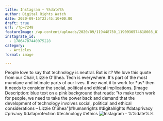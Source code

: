 ```yaml
---
title: Instagram – %%date%%
author: Digital Rights Watch
date: 2020-09-15T22:45:10+00:00
draft: true
url: /?p=7248
featureImage: /wp-content/uploads/2020/09/119448750_1190936574618608_8156010140132113222_n.jpg
instagrate_id:
  - 17864787440075228
category:
  - Articles
format: image

---
```

People love to say that technology is neutral. But is it? We love this quote from our Chair, Lizzie O'Shea. Tech is everywhere. It's part of the most mundane and intimate parts of our lives. If we want it to work for \*us\* then it needs to consider the social, political and ethical implications. [Image Description: blue text on a pink background that reads: "to make tech work for people, we need to take the power back and demand that the development of technology involves social, political and ethical considerations &#8211; Lizzie O'Shea"]#humanrights #digitalrights #dataprivacy #privacy #dataprotection #technology #ethics
<img decoding="async" src="/wp-content/uploads/2020/09/119448750_1190936574618608_8156010140132113222_n.jpg" alt="Instagram - %%date%%" />
